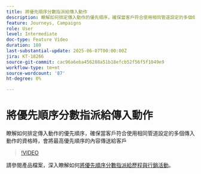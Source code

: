 ```yaml
---
title: 將優先順序分數指派給傳入動作
description: 瞭解如何排定傳入動作的優先順序，確保當客戶符合使用相同管道設定的多個傳入動作的資格時，會將最高優先順序的內容傳送給客戶
feature: Journeys, Campaigns
role: User
level: Intermediate
doc-type: Feature Video
duration: 180
last-substantial-update: 2025-06-07T00:00:00Z
jira: KT-18266
source-git-commit: cac96a6eba456288a51b18efcb52f56f5f1049e9
workflow-type: tm+mt
source-wordcount: '87'
ht-degree: 0%

---
```



# 將優先順序分數指派給傳入動作

瞭解如何排定傳入動作的優先順序，確保當客戶符合使用相同管道設定的多個傳入動作的資格時，會將最高優先順序的內容傳送給客戶

>[!VIDEO](https://video.tv.adobe.com/v/3445012/?learn=on&enablevpops&captions=chi_hant)

請參閱產品檔案，深入瞭解如何[將優先順序分數指派給歷程與行銷活動](https://experienceleague.adobe.com/zh-hant/docs/journey-optimizer/using/conflict-prioritization/priority-scores)。
